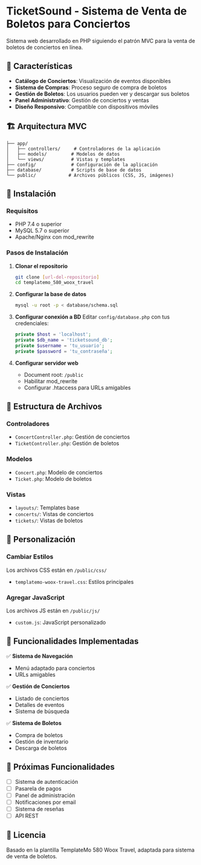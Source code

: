 # TicketSound - Sistema de Venta de Boletos para Conciertos

Sistema web desarrollado en PHP siguiendo el patrón MVC para la venta de boletos de conciertos en línea.

## 🎯 Características

- **Catálogo de Conciertos**: Visualización de eventos disponibles
- **Sistema de Compras**: Proceso seguro de compra de boletos
- **Gestión de Boletos**: Los usuarios pueden ver y descargar sus boletos
- **Panel Administrativo**: Gestión de conciertos y ventas
- **Diseño Responsivo**: Compatible con dispositivos móviles

## 🏗️ Arquitectura MVC

```
├── app/
│   ├── controllers/     # Controladores de la aplicación
│   ├── models/         # Modelos de datos
│   └── views/          # Vistas y templates
├── config/             # Configuración de la aplicación
├── database/           # Scripts de base de datos
└── public/            # Archivos públicos (CSS, JS, imágenes)
```

## 🚀 Instalación

### Requisitos
- PHP 7.4 o superior
- MySQL 5.7 o superior
- Apache/Nginx con mod_rewrite

### Pasos de Instalación

1. **Clonar el repositorio**
   ```bash
   git clone [url-del-repositorio]
   cd templatemo_580_woox_travel
   ```

2. **Configurar la base de datos**
   ```bash
   mysql -u root -p < database/schema.sql
   ```

3. **Configurar conexión a BD**
   Editar `config/database.php` con tus credenciales:
   ```php
   private $host = 'localhost';
   private $db_name = 'ticketsound_db';
   private $username = 'tu_usuario';
   private $password = 'tu_contraseña';
   ```

4. **Configurar servidor web**
   - Document root: `/public`
   - Habilitar mod_rewrite
   - Configurar .htaccess para URLs amigables

## 📁 Estructura de Archivos

### Controladores
- `ConcertController.php`: Gestión de conciertos
- `TicketController.php`: Gestión de boletos

### Modelos
- `Concert.php`: Modelo de conciertos
- `Ticket.php`: Modelo de boletos

### Vistas
- `layouts/`: Templates base
- `concerts/`: Vistas de conciertos
- `tickets/`: Vistas de boletos

## 🎨 Personalización

### Cambiar Estilos
Los archivos CSS están en `/public/css/`
- `templatemo-woox-travel.css`: Estilos principales

### Agregar JavaScript
Los archivos JS están en `/public/js/`
- `custom.js`: JavaScript personalizado

## 🔧 Funcionalidades Implementadas

✅ **Sistema de Navegación**
- Menú adaptado para conciertos
- URLs amigables

✅ **Gestión de Conciertos**
- Listado de conciertos
- Detalles de eventos
- Sistema de búsqueda

✅ **Sistema de Boletos**
- Compra de boletos
- Gestión de inventario
- Descarga de boletos

## 🚧 Próximas Funcionalidades

- [ ] Sistema de autenticación
- [ ] Pasarela de pagos
- [ ] Panel de administración
- [ ] Notificaciones por email
- [ ] Sistema de reseñas
- [ ] API REST

## 📄 Licencia

Basado en la plantilla TemplateMo 580 Woox Travel, adaptada para sistema de venta de boletos.